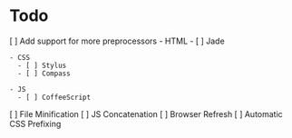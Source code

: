 # Todo

[ ] Add support for more preprocessors
    - HTML
      - [ ] Jade

    - CSS
      - [ ] Stylus
      - [ ] Compass

    - JS
      - [ ] CoffeeScript

[ ] File Minification
[ ] JS Concatenation
[ ] Browser Refresh
[ ] Automatic CSS Prefixing

